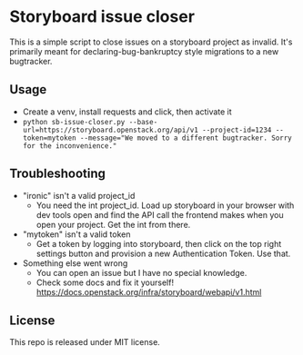 Storyboard issue closer
=======================

This is a simple script to close issues on a storyboard project as invalid.
It's primarily meant for declaring-bug-bankruptcy style migrations to a new
bugtracker.

Usage
-----
- Create a venv, install requests and click, then activate it
- `python sb-issue-closer.py --base-url=https://storyboard.openstack.org/api/v1 --project-id=1234 --token=mytoken --message="We moved to a different bugtracker. Sorry for the inconvenience."`

Troubleshooting
---------------
* "ironic" isn't a valid project_id
  * You need the int project_id. Load up storyboard in your browser with dev tools open and find the API call the frontend makes when you open your project. Get the int from there.
* "mytoken" isn't a valid token
  * Get a token by logging into storyboard, then click on the top right settings button and provision a new Authentication Token. Use that.
* Something else went wrong
  * You can open an issue but I have no special knowledge.
  * Check some docs and fix it yourself! https://docs.openstack.org/infra/storyboard/webapi/v1.html

License
------- 
This repo is released under MIT license. 
